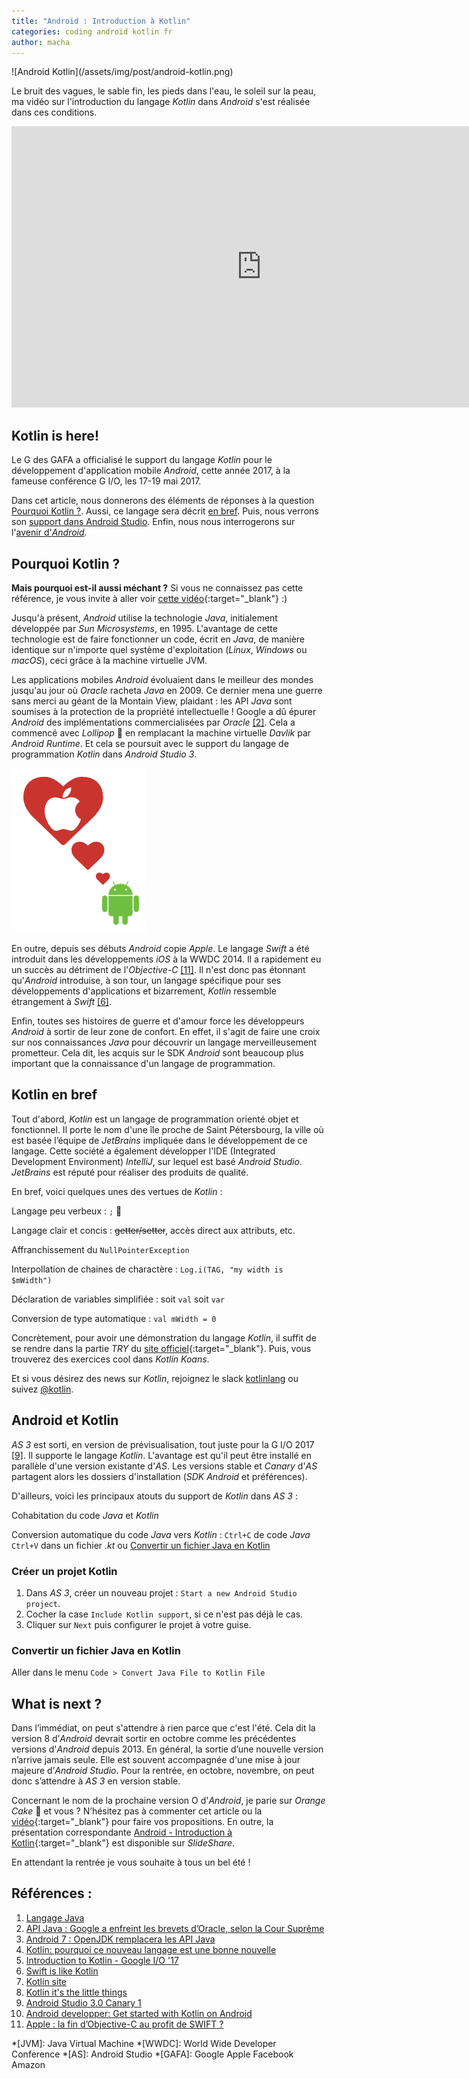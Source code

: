 ```yaml
---
title: "Android : Introduction à Kotlin"
categories: coding android kotlin fr
author: macha
---
```


<div class="text-center lead" markdown="1">
  ![Android Kotlin](/assets/img/post/android-kotlin.png)
</div>

Le bruit des vagues, le sable fin, les pieds dans l'eau, le soleil sur la peau, ma vidéo sur l'introduction du langage _Kotlin_ dans _Android_ s'est réalisée dans ces conditions.

<iframe width="800" height="450" src="https://www.youtube.com/embed/mrJmVjsJlYU" frameborder="0" allowfullscreen></iframe>

## Kotlin is here!

Le G des GAFA a officialisé le support du langage _Kotlin_ pour le développement d'application mobile _Android_, cette année 2017, à la fameuse conférence G I/O, les 17-19 mai 2017.

Dans cet article, nous donnerons des éléments de réponses à la question [Pourquoi Kotlin ?](#pourquoi). Aussi, ce langage sera décrit [en bref](#kotlin). Puis, nous verrons son [support dans Android Studio](#android-studio). Enfin, nous nous interrogerons sur l'[avenir d'_Android_](#next).

## <a name="pourquoi"></a><i class="fa fa-google" aria-hidden="true"></i> Pourquoi Kotlin ?

**Mais pourquoi est-il aussi méchant ?** Si vous ne connaissez pas cette référence, je vous invite à aller voir [cette vidéo](https://www.youtube.com/watch?v=EHY4I29jxjo){:target="_blank"} :)

Jusqu'à présent, _Android_ utilise la technologie *Java*, initialement développée par *Sun Microsystems*, en 1995. L'avantage de cette technologie est de faire fonctionner un code, écrit en *Java*, de manière identique sur n'importe quel système d'exploitation (*Linux*, *Windows* ou *macOS*), ceci grâce à la machine virtuelle JVM.

Les applications mobiles _Android_ évoluaient dans le meilleur des mondes jusqu'au jour où *Oracle* racheta *Java* en 2009. Ce dernier mena une guerre sans merci au géant de la Montain View, plaidant : les API *Java* sont soumises à la protection de la propriété intellectuelle !
Google a dû épurer _Android_ des implémentations commercialisées par *Oracle* [\[2\]](#oracle). Cela a commencé avec *Lollipop* 🍭 en remplacant la machine virtuelle *Davlik* par *Android Runtime*. Et cela se poursuit avec le support du langage de programmation _Kotlin_ dans _Android Studio 3_.

![Android loves Apple](/assets/img/post/android-loves-apple.png "Android aime Apple")

En outre, depuis ses débuts _Android_ copie *Apple*. Le langage *Swift* a été introduit dans les développements *iOS* à la WWDC 2014. Il a rapidement eu un succès au détriment de l'*Objective-C* [\[11\]](#objc). Il n'est donc pas étonnant qu'_Android_ introduise, à son tour, un langage spécifique pour ses développements d'applications et bizarrement, _Kotlin_ ressemble étrangement à *Swift* [\[6\]](#swift).

Enfin, toutes ses histoires de guerre et d'amour force les développeurs _Android_ à sortir de leur zone de confort. En effet, il s'agit de faire une croix sur nos connaissances *Java* pour découvrir un langage merveilleusement prometteur. Cela dit, les acquis sur le SDK _Android_ sont beaucoup plus important que la connaissance d'un langage de programmation.

## <a name="kotlin"></a><i class="fa fa-code" aria-hidden="true"></i> Kotlin en bref

Tout d'abord, _Kotlin_ est un langage de programmation orienté objet et fonctionnel. Il porte le nom d'une île proche de Saint Pétersbourg, la ville où est basée l’équipe de *JetBrains* impliquée dans le développement de ce langage. Cette société a également développer l'IDE (Integrated Development Environment) *IntelliJ*, sur lequel est basé *Android Studio*. *JetBrains* est réputé pour réaliser des produits de qualité.

En bref, voici quelques unes des vertues de _Kotlin_ :

<i class="fa fa-paperclip" aria-hidden="true"></i> Langage peu verbeux : `;` <i class="fa  fa-long-arrow-right" aria-hidden="true"></i> 💚

<i class="fa fa-paperclip" aria-hidden="true"></i> Langage clair et concis : ~~getter/setter~~, accès direct aux attributs, etc.

<i class="fa fa-paperclip" aria-hidden="true"></i> Affranchissement du `NullPointerException`

<i class="fa fa-paperclip" aria-hidden="true"></i> Interpollation de chaines de charactère : `Log.i(TAG, "my width is $mWidth")`

<i class="fa fa-paperclip" aria-hidden="true"></i> Déclaration de variables simplifiée : soit `val` soit `var`

<i class="fa fa-paperclip" aria-hidden="true"></i> Conversion de type automatique : `val mWidth = 0`

Concrètement, pour avoir une démonstration du langage _Kotlin_, il suffit de se rendre dans la partie *TRY* du [site officiel](https://try.kotlinlang.org){:target="_blank"}. Puis, vous trouverez des exercices cool dans *Kotlin Koans*.

Et si vous désirez des news sur _Kotlin_, rejoignez le slack [<i class="fa fa-slack" aria-hidden="true"></i> kotlinlang](http://slack.kotlinlang.org/) ou suivez [<i class="fa fa-twitter" aria-hidden="true"></i> @kotlin](https://twitter.com/kotlin).


## <a name="android-studio"></a><i class="fa fa-android" aria-hidden="true"></i> Android et Kotlin

*AS 3* est sorti, en version de prévisualisation, tout juste pour la G I/O 2017 [\[9\]](#as3). Il supporte le langage _Kotlin_. L'avantage est qu'il peut être installé en parallèle d'une version existante d'*AS*. Les versions stable et *Canary* d'*AS* partagent alors les dossiers d'installation (*SDK Android* et préférences).

D'ailleurs, voici les principaux atouts du support de _Kotlin_ dans *AS 3* :

<i class="fa fa-paperclip" aria-hidden="true"></i> Cohabitation du code *Java* et _Kotlin_

<i class="fa fa-paperclip" aria-hidden="true"></i> Conversion automatique du code *Java* vers _Kotlin_ : `Ctrl+C` de code _Java_ `Ctrl+V` dans un fichier _.kt_ ou [Convertir un fichier Java en Kotlin](#convert)


### Créer un projet Kotlin

1. Dans *AS 3*, créer un nouveau projet : `Start a new Android Studio project`.
2. Cocher la case `Include Kotlin support`, si ce n'est pas déjà le cas.
3. Cliquer sur `Next` puis configurer le projet à votre guise.

### <a name="convert"></a> Convertir un fichier Java en Kotlin

Aller dans le menu `Code > Convert Java File to Kotlin File`

## <a name="next"></a><i class="fa fa-calendar" aria-hidden="true"></i> What is next ?

Dans l’immédiat, on peut s'attendre à rien parce que c'est l'été. Cela dit la version 8 d’_Android_ devrait sortir en octobre comme les précédentes versions d'_Android_ depuis 2013.
En général, la sortie d’une nouvelle version n’arrive jamais seule. Elle est souvent accompagnée d'une mise à jour majeure d’*Android Studio*. Pour la rentrée, en octobre, novembre, on peut donc s’attendre à *AS 3* en version stable.

Concernant le nom de la prochaine version O d'_Android_, je parie sur *Orange Cake* 🍊 et vous ? N’hésitez pas à commenter cet article ou la [<i class="fa fa-youtube" aria-hidden="true"></i> vidéo](https://youtu.be/mrJmVjsJlYU){:target="_blank"} pour faire vos propositions. En outre, la présentation correspondante [<i class="fa fa-slideshare" aria-hidden="true"></i> Android - Introduction à Kotlin](https://www.slideshare.net/MachaDACOSTA/android-introduction-kotlin){:target="_blank"} est disponible sur *SlideShare*.

En attendant la rentrée je vous souhaite à tous un bel été !

## <a name="references"></a><i class="fa fa-globe" aria-hidden="true"></i> Références :
1. [Langage Java](https://fr.wikipedia.org/wiki/Java_%28langage%29)
2. <a name="oracle"></a>[API Java : Google a enfreint les brevets d’Oracle, selon la Cour Suprême](http://www.linformaticien.com/actualites/id/37221/categoryid/25/api-java-google-a-enfreint-les-brevets-d-oracle-selon-la-cour-supreme.aspx)
3. [Android 7 : OpenJDK remplacera les API Java](http://www.linformaticien.com/actualites/id/39052/categoryid/18/android-7-openjdk-remplacera-les-api-java.aspx)
4. [Kotlin: pourquoi ce nouveau langage est une bonne nouvelle](http://www.frandroid.com/android/developpement/427433_kotlin-pourquoi-ce-nouveau-langage-est-une-bonne-nouvelle)
5. [Introduction to Kotlin - Google I/O '17](https://www.youtube.com/watch?v=X1RVYt2QKQE)
6. <a name="swift"></a>[Swift is like Kotlin](http://nilhcem.com/swift-is-like-kotlin/)
7. [Kotlin site](https://kotlinlang.org/)
8. [Kotlin it's the little things](https://m.signalvnoise.com/kotlin-its-the-little-things-8c0f501bc6ea)
9. <a name="as3"></a>[Android Studio 3.0 Canary 1](https://android-developers.googleblog.com/2017/05/android-studio-3-0-canary1.html)
10. [Android developper: Get started with Kotlin on Android](https://developer.android.com/kotlin/get-started.html)
11. <a name="objc"></a>[Apple : la fin d’Objective-C au profit de SWIFT ?](http://www.ip-label.fr/performance-wire/apple-la-fin-dobjective-c-au-profit-de-swift/)

*[JVM]: Java Virtual Machine
*[WWDC]: World Wide Developer Conference
*[AS]: Android Studio
*[GAFA]: Google Apple Facebook Amazon
